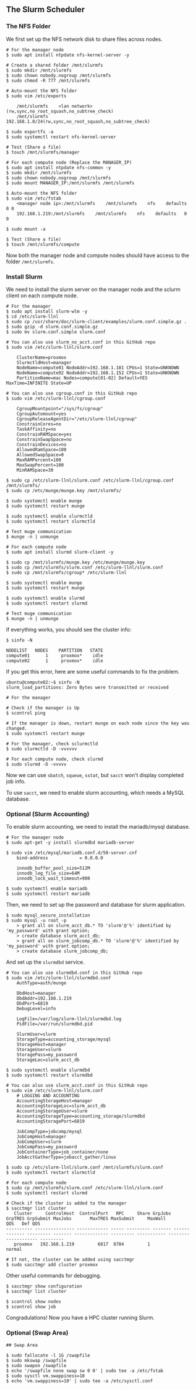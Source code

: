 ## The Slurm Scheduler

### The NFS Folder

We first set up the NFS network disk to share files across nodes.

```
# For the manager node
$ sudo apt install ntpdate nfs-kernel-server -y

# Create a shared folder /mnt/slurmfs
$ sudo mkdir /mnt/slurmfs
$ sudo chown nobody.nogroup /mnt/slurmfs
$ sudo chmod -R 777 /mnt/slurmfs

# Auto-mount the NFS folder
$ sudo vim /etc/exports

    /mnt/slurmfs    <lan network>(rw,sync,no_root_squash,no_subtree_check)
    /mnt/slurmfs    192.168.1.0/24(rw,sync,no_root_squash,no_subtree_check)

$ sudo exportfs -a
$ sudo systemctl restart nfs-kernel-server

# Test (Share a file)
$ touch /mnt/slurmfs/manager
```

```
# For each compute node (Replace the MANAGER_IP)
$ sudo apt install ntpdate nfs-common -y
$ sudo mkdir /mnt/slurmfs
$ sudo chown nobody.nogroup /mnt/slurmfs
$ sudo mount MANAGER_IP:/mnt/slurmfs /mnt/slurmfs

$ Auto-mount the NFS folder
$ sudo vim /etc/fstab
    <manager node ip>:/mnt/slurmfs    /mnt/slurmfs    nfs    defaults   0 0
    192.168.1.219:/mnt/slurmfs    /mnt/slurmfs    nfs    defaults   0 0

$ sudo mount -a

$ Test (Share a file)
$ touch /mnt/slurmfs/compute
```

Now both the manager node and compute nodes should have access to the folder `/mnt/slurmfs`.

### Install Slurm

We need to install the slurm server on the manager node and the sclurm client on each compute node.

```
# For the manager
$ sudo apt install slurm-wlm -y
$ cd /etc/slurm-llnl
$ sudo cp /usr/share/doc/slurm-client/examples/slurm.conf.simple.gz .
$ sudo gzip -d slurm.conf.simple.gz
$ sudo mv slurm.conf.simple slurm.conf

# You can also use slurm_no_acct.conf in this GitHub repo
$ sudo vim /etc/slurm-llnl/slurm.conf

    ClusterName=proxmox
    SlurmctldHost=manager
    NodeName=compute01 NodeAddr=192.168.1.181 CPUs=1 State=UNKNOWN
    NodeName=compute02 NodeAddr=192.168.1.152 CPUs=1 State=UNKNOWN
    PartitionName=mac Nodes=compute[01-02] Default=YES MaxTime=INFINITE State=UP

# You can also use cgroup.conf in this GitHub repo
$ sudo vim /etc/slurm-llnl/cgroup.conf

    CgroupMountpoint="/sys/fs/cgroup"
    CgroupAutomount=yes
    CgroupReleaseAgentDir="/etc/slurm-llnl/cgroup"
    ConstrainCores=no
    TaskAffinity=no
    ConstrainRAMSpace=yes
    ConstrainSwapSpace=no
    ConstrainDevices=no
    AllowedRamSpace=100
    AllowedSwapSpace=0
    MaxRAMPercent=100
    MaxSwapPercent=100
    MinRAMSpace=30

$ sudo cp /etc/slurm-llnl/slurm.conf /etc/slurm-llnl/cgroup.conf /mnt/slurmfs/
$ sudo cp /etc/munge/munge.key /mnt/slurmfs/

$ sudo systemctl enable munge
$ sudo systemctl restart munge

$ sudo systemctl enable slurmctld
$ sudo systemctl restart slurmctld

# Test muge communication
$ munge -n | unmunge
```

```
# For each compute node
$ sudo apt install slurmd slurm-client -y

$ sudo cp /mnt/slurmfs/munge.key /etc/munge/munge.key
$ sudo cp /mnt/slurmfs/slurm.conf /etc/slurm-llnl/slurm.conf
$ sudo cp /mnt/slurmfs/cgroup* /etc/slurm-llnl

$ sudo systemctl enable munge
$ sudo systemctl restart munge

$ sudo systemctl enable slurmd
$ sudo systemctl restart slurmd

# Test muge communication
$ munge -n | unmunge
```

If everything works, you should see the cluster info:

```
$ sinfo -N

NODELIST   NODES    PARTITION   STATE
compute01      1     proxmox*    idle
compute02      1     proxmox*    idle
```

If you get this error, here are some useful commands to fix the problem.

```
ubuntu@compute02:~$ sinfo -N
slurm_load_partitions: Zero Bytes were transmitted or received
```

```
# For the manager

# Check if the manager is Up
$ scontrol ping

# If the manager is down, restart munge on each node since the key was changed.
$ sudo systemctl restart munge

# For the manager, check sclurmctld
$ sudo slurmctld -D -vvvvvv

# For each compute node, check slurmd
$ sudo slurmd -D -vvvvv
```

Now we can use `sbatch`, `squeue`, `sstat`, but `sacct` won't display completed job info.

To use `sacct`, we need to enable slurm accounting, which needs a MySQL database.

### Optional (Slurm Accounting)

To enable slurm accounting, we need to install the mariadb/mysql database.

```
# For the manager node
$ sudo apt-get -y install slurmdbd mariadb-server

$ sudo vim /etc/mysql/mariadb.conf.d/50-server.cnf
    bind-address            = 0.0.0.0

    innodb_buffer_pool_size=512M
    innodb_log_file_size=64M
    innodb_lock_wait_timeout=900

$ sudo systemctl enable mariadb
$ sudo systemctl restart mariadb
```

Then, we need to set up the password and database for slurm application.

```
$ sudo mysql_secure_installation
$ sudo mysql -u root -p
    > grant all on slurm_acct_db.* TO 'slurm'@'%' identified by 'my_password' with grant option;
    > create database slurm_acct_db;
    > grant all on slurm_jobcomp_db.* TO 'slurm'@'%' identified by 'my_password' with grant option;
    > create database slurm_jobcomp_db;
```

And set up the `slurmdbd` service. 

```
# You can also use slurmdbd.conf in this GitHub repo
$ sudo vim /etc/slurm-llnl/slurmdbd.conf
    AuthType=auth/munge

    DbdHost=manager
    DbdAddr=192.168.1.219
    DbdPort=6819
    DebugLevel=info

    LogFile=/var/log/slurm-llnl/slurmdbd.log
    PidFile=/var/run/slurmdbd.pid

    SlurmUser=slurm
    StorageType=accounting_storage/mysql
    StorageHost=manager
    StorageUser=slurm
    StoragePass=my_password
    StorageLoc=slurm_acct_db

$ sudo systemctl enable slurmdbd
$ sudo systemctl restart slurmdbd

# You can also use slurm_acct.conf in this GitHub repo
$ sudo vim /etc/slurm-llnl/slurm.conf
    # LOGGING AND ACCOUNTING
    AccountingStorageHost=manager
    AccountingStorageLoc=slurm_acct_db
    AccountingStorageUser=slurm
    AccountingStorageType=accounting_storage/slurmdbd
    AccountingStoragePort=6819

    JobCompType=jobcomp/mysql
    JobCompHost=manager
    JobCompUser=slurm
    JobCompPass=my_password
    JobContainerType=job_container/none
    JobAcctGatherType=jobacct_gather/linux

$ sudo cp /etc/slurm-llnl/slurm.conf /mnt/slurmfs/slurm.conf
$ sudo systemctl restart slurmctld
```

```
# For each compute node
$ sudo cp /mnt/slurmfs/slurm.conf /etc/slurm-llnl/slurm.conf
$ sudo systemctl restart slurmd
```

```
# Check if the cluster is added to the manager
$ sacctmgr list cluster
   Cluster     ControlHost  ControlPort   RPC     Share GrpJobs       GrpTRES GrpSubmit MaxJobs       MaxTRES MaxSubmit     MaxWall                  QOS   Def QOS
---------- --------------- ------------ ----- --------- ------- ------------- --------- ------- ------------- --------- ----------- -------------------- ---------
   proxmox   192.168.1.219         6817  8704         1                                                                                           normal

# If not, the cluster can be added using sacctmgr
$ sudo sacctmgr add cluster proxmox
```

Other useful commands for debugging.

```
$ sacctmgr show configuration
$ sacctmgr list cluster

$ scontrol show nodes
$ scontrol show job
```

Congradulations! Now you have a HPC cluster running Slurm.

### Optional (Swap Area)

```
## Swap Area

$ sudo fallocate -l 1G /swapfile
$ sudo mkswap /swapfile
$ sudo swapon /swapfile
$ echo '/swapfile none swap sw 0 0' | sudo tee -a /etc/fstab
$ sudo sysctl vm.swappiness=10
$ echo 'vm.swappiness=10' | sudo tee -a /etc/sysctl.conf
```
